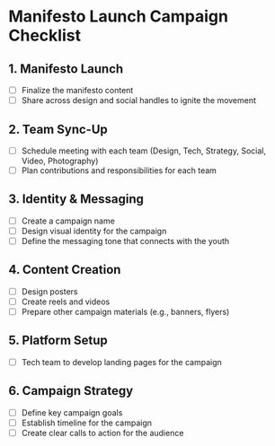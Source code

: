 # Manifesto Launch Campaign Checklist

## 1. Manifesto Launch
- [ ] Finalize the manifesto content
- [ ] Share across design and social handles to ignite the movement

## 2. Team Sync-Up
- [ ] Schedule meeting with each team (Design, Tech, Strategy, Social, Video, Photography)
- [ ] Plan contributions and responsibilities for each team

## 3. Identity & Messaging
- [ ] Create a campaign name
- [ ] Design visual identity for the campaign
- [ ] Define the messaging tone that connects with the youth

## 4. Content Creation
- [ ] Design posters
- [ ] Create reels and videos
- [ ] Prepare other campaign materials (e.g., banners, flyers)

## 5. Platform Setup
- [ ] Tech team to develop landing pages for the campaign

## 6. Campaign Strategy
- [ ] Define key campaign goals
- [ ] Establish timeline for the campaign
- [ ] Create clear calls to action for the audience
